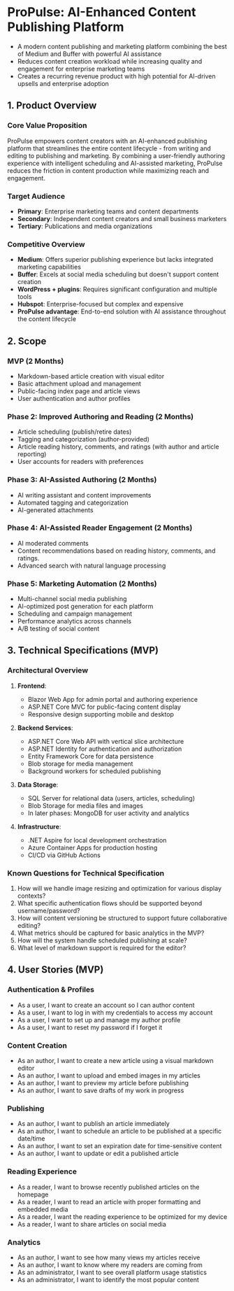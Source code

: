 # ProPulse: AI-Enhanced Content Publishing Platform

- A modern content publishing and marketing platform combining the best of Medium and Buffer with powerful AI assistance
- Reduces content creation workload while increasing quality and engagement for enterprise marketing teams
- Creates a recurring revenue product with high potential for AI-driven upsells and enterprise adoption

## 1. Product Overview

### Core Value Proposition
ProPulse empowers content creators with an AI-enhanced publishing platform that streamlines the entire content lifecycle - from writing and editing to publishing and marketing. By combining a user-friendly authoring experience with intelligent scheduling and AI-assisted marketing, ProPulse reduces the friction in content production while maximizing reach and engagement.

### Target Audience
- **Primary**: Enterprise marketing teams and content departments
- **Secondary**: Independent content creators and small business marketers
- **Tertiary**: Publications and media organizations

### Competitive Overview
- **Medium**: Offers superior publishing experience but lacks integrated marketing capabilities
- **Buffer**: Excels at social media scheduling but doesn't support content creation
- **WordPress + plugins**: Requires significant configuration and multiple tools
- **Hubspot**: Enterprise-focused but complex and expensive
- **ProPulse advantage**: End-to-end solution with AI assistance throughout the content lifecycle

## 2. Scope

### MVP (2 Months)
- Markdown-based article creation with visual editor
- Basic attachment upload and management
- Public-facing index page and article views
- User authentication and author profiles

### Phase 2: Improved Authoring and Reading (2 Months)
- Article scheduling (publish/retire dates)
- Tagging and categorization (author-provided)
- Article reading history, comments, and ratings (with author and article reporting)
- User accounts for readers with preferences

### Phase 3: AI-Assisted Authoring (2 Months)
- AI writing assistant and content improvements
- Automated tagging and categorization
- AI-generated attachments

### Phase 4: AI-Assisted Reader Engagement (2 Months)
- AI moderated comments
- Content recommendations based on reading history, comments, and ratings.
- Advanced search with natural language processing

### Phase 5: Marketing Automation (2 Months)
- Multi-channel social media publishing
- AI-optimized post generation for each platform
- Scheduling and campaign management
- Performance analytics across channels
- A/B testing of social content

## 3. Technical Specifications (MVP)

### Architectural Overview
1. **Frontend**:
   - Blazor Web App for admin portal and authoring experience
   - ASP.NET Core MVC for public-facing content display
   - Responsive design supporting mobile and desktop

2. **Backend Services**:
   - ASP.NET Core Web API with vertical slice architecture
   - ASP.NET Identity for authentication and authorization
   - Entity Framework Core for data persistence
   - Blob storage for media management
   - Background workers for scheduled publishing

3. **Data Storage**:
   - SQL Server for relational data (users, articles, scheduling)
   - Blob Storage for media files and images
   - In later phases: MongoDB for user activity and analytics

4. **Infrastructure**:
   - .NET Aspire for local development orchestration
   - Azure Container Apps for production hosting
   - CI/CD via GitHub Actions

### Known Questions for Technical Specification
1. How will we handle image resizing and optimization for various display contexts?
2. What specific authentication flows should be supported beyond username/password?
3. How will content versioning be structured to support future collaborative editing?
4. What metrics should be captured for basic analytics in the MVP?
5. How will the system handle scheduled publishing at scale?
6. What level of markdown support is required for the editor?

## 4. User Stories (MVP)

### Authentication & Profiles
- As a user, I want to create an account so I can author content
- As a user, I want to log in with my credentials to access my account
- As a user, I want to set up and manage my author profile
- As a user, I want to reset my password if I forget it

### Content Creation
- As an author, I want to create a new article using a visual markdown editor
- As an author, I want to upload and embed images in my articles
- As an author, I want to preview my article before publishing
- As an author, I want to save drafts of my work in progress

### Publishing
- As an author, I want to publish an article immediately
- As an author, I want to schedule an article to be published at a specific date/time
- As an author, I want to set an expiration date for time-sensitive content
- As an author, I want to update or edit a published article

### Reading Experience
- As a reader, I want to browse recently published articles on the homepage
- As a reader, I want to read an article with proper formatting and embedded media
- As a reader, I want the reading experience to be optimized for my device
- As a reader, I want to share articles on social media

### Analytics
- As an author, I want to see how many views my articles receive
- As an author, I want to know where my readers are coming from
- As an administrator, I want to see overall platform usage statistics
- As an administrator, I want to identify the most popular content
